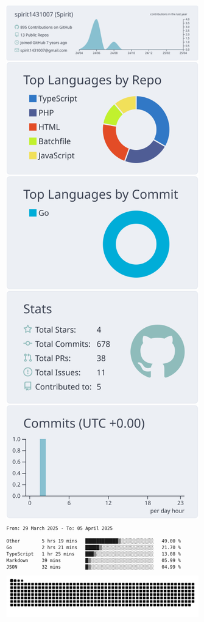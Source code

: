 [![](https://raw.githubusercontent.com/spirit1431007/spirit1431007/master/profile-summary-card-output/nord_bright/0-profile-details.svg)](https://git.io/spiritx)
[![](https://raw.githubusercontent.com/spirit1431007/spirit1431007/master/profile-summary-card-output/nord_bright/1-repos-per-language.svg)](https://git.io/spiritx) [![](https://raw.githubusercontent.com/spirit1431007/spirit1431007/master/profile-summary-card-output/nord_bright/2-most-commit-language.svg)](https://git.io/spiritx)
[![](https://raw.githubusercontent.com/spirit1431007/spirit1431007/master/profile-summary-card-output/nord_bright/3-stats.svg)](https://git.io/spiritx) [![](https://raw.githubusercontent.com/spirit1431007/spirit1431007/master/profile-summary-card-output/nord_bright/4-productive-time.svg)](https://git.io/spiritx)

<!--START_SECTION:waka-->

```txt
From: 29 March 2025 - To: 05 April 2025

Other        5 hrs 19 mins   ████████████▒░░░░░░░░░░░░   49.00 %
Go           2 hrs 21 mins   █████▒░░░░░░░░░░░░░░░░░░░   21.70 %
TypeScript   1 hr 25 mins    ███▒░░░░░░░░░░░░░░░░░░░░░   13.08 %
Markdown     39 mins         █▒░░░░░░░░░░░░░░░░░░░░░░░   05.99 %
JSON         32 mins         █▒░░░░░░░░░░░░░░░░░░░░░░░   04.99 %
```

<!--END_SECTION:waka-->

![contribution](https://github.com/spirit1431007/spirit1431007/blob/output/github-contribution-grid-snake.svg)
